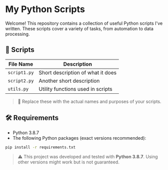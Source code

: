 # My Python Scripts

Welcome! This repository contains a collection of useful Python scripts I've written. These scripts cover a variety of tasks, from automation to data processing.

## 📂 Scripts

| File Name       | Description                          |
|----------------|--------------------------------------|
| `script1.py`    | Short description of what it does    |
| `script2.py`    | Another short description            |
| `utils.py`      | Utility functions used in scripts    |

> 📝 Replace these with the actual names and purposes of your scripts.

## 🛠️ Requirements

- Python 3.8.7
- The following Python packages (exact versions recommended):

```bash
pip install -r requirements.txt
```
> ⚠️ This project was developed and tested with **Python 3.8.7**. Using other versions might work but is not guaranteed.
